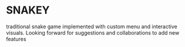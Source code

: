 # SNAKEY

traditional snake game implemented with custom menu and interactive visuals. Looking forward for suggestions and collaborations to add new features
